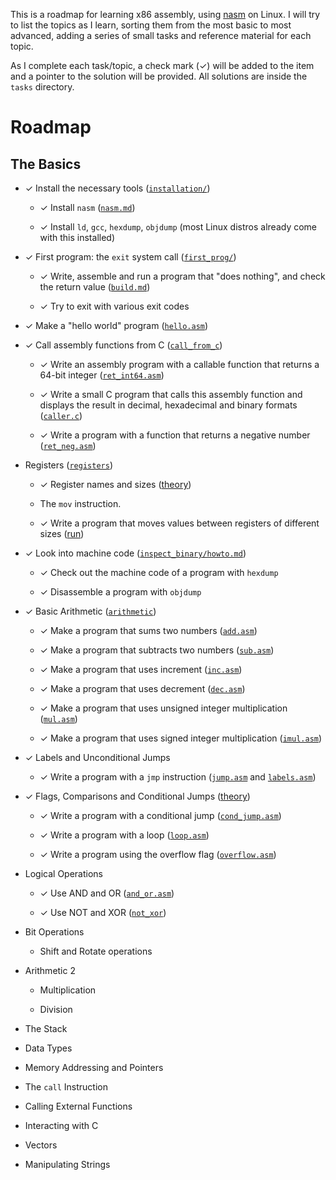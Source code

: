 This is a roadmap for learning x86 assembly, using
[nasm](https://www.nasm.us/) on Linux. I will try to list the topics as I
learn, sorting them from the most basic to most advanced, adding a series of
small tasks and reference material for each topic.

As I complete each task/topic, a check mark (✓) will be added to the item
and a pointer to the solution will be provided. All solutions are inside
the `tasks` directory.

# Roadmap

## The Basics

* ✓ Install the necessary tools ([`installation/`](tasks/installation))

  * ✓ Install `nasm` ([`nasm.md`](tasks/installation/nasm.md))

  * ✓ Install `ld`, `gcc`, `hexdump`, `objdump` (most Linux distros 
  already come with this installed)

* ✓ First program: the `exit` system call ([`first_prog/`](tasks/first_prog))

  * ✓ Write, assemble and run a program that "does nothing", and check 
  the return value ([`build.md`](tasks/first_prog/build.md))

  * ✓ Try to exit with various exit codes 

* ✓ Make a "hello world" program ([`hello.asm`](tasks/helloworld/hello.asm))

* ✓ Call assembly functions from C ([`call_from_c`](tasks/call_from_c/run.md))

  * ✓ Write an assembly program with a callable function that returns a
  64-bit integer ([`ret_int64.asm`](tasks/call_from_c/ret_int64.asm))

  * ✓ Write a small C program that calls this assembly function and displays
  the result in decimal, hexadecimal and binary formats 
  ([`caller.c`](tasks/call_from_c/caller.c))

  * ✓ Write a program with a function that returns a negative number
  ([`ret_neg.asm`](tasks/call_from_c/ret_neg.asm))

* Registers ([`registers`](tasks/registers))

  * ✓ Register names and sizes ([theory](tasks/registers/theory.md))

  * The `mov` instruction.

  * ✓ Write a program that moves values between registers of different sizes
  ([run](tasks/registers/run.md))

* ✓ Look into machine code 
  ([`inspect_binary/howto.md`](tasks/inspect_binary/howto.md))

  * ✓ Check out the machine code of a program with `hexdump`

  * ✓ Disassemble a program with `objdump`

* ✓ Basic Arithmetic ([`arithmetic`](tasks/arithmetic))

  * ✓ Make a program that sums two numbers 
  ([`add.asm`](tasks/arithmetic/add.asm))

  * ✓ Make a program that subtracts two numbers
  ([`sub.asm`](tasks/arithmetic/sub.asm))
  
  * ✓ Make a program that uses increment
  ([`inc.asm`](tasks/arithmetic/inc.asm))

  * ✓ Make a program that uses decrement
  ([`dec.asm`](tasks/arithmetic/dec.asm))

  * ✓ Make a program that uses unsigned integer multiplication
  ([`mul.asm`](tasks/arithmetic/mul.asm))
  
  * ✓ Make a program that uses signed integer multiplication
  ([`imul.asm`](tasks/arithmetic/imul.asm))

* ✓ Labels and Unconditional Jumps

  * ✓ Write a program with a `jmp` instruction
  ([`jump.asm`](tasks/jump/jump.asm) and [`labels.asm`](tasks/jump/labels.asm))

* ✓ Flags, Comparisons and Conditional Jumps ([theory](tasks/flags/theory.md))

  * ✓ Write a program with a conditional jump 
  ([`cond_jump.asm`](tasks/flags/cond_jump.asm))

  * ✓ Write a program with a loop ([`loop.asm`](tasks/flags/loop.asm))

  * ✓ Write a program using the overflow flag
  ([`overflow.asm`](tasks/flags/overflow.asm))

* Logical Operations

  * ✓ Use AND and OR ([`and_or.asm`](tasks/logical/and_or.asm))
  
  * ✓ Use NOT and XOR ([`not_xor`](tasks/logical/not_xor.asm))

* Bit Operations

  * Shift and Rotate operations

* Arithmetic 2

  * Multiplication

  * Division

* The Stack

* Data Types

* Memory Addressing and Pointers

* The `call` Instruction 

* Calling External Functions

* Interacting with C

* Vectors

* Manipulating Strings
